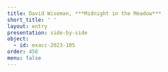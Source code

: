 ```yaml
---
title: David Wiseman, ***Midnight in the Meadow*** 
short_title: ' '
layout: entry
presentation: side-by-side
object:
  - id: exacc-2023-105
order: 456
menu: false
---
```


